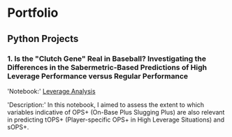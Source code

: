 # Portfolio

## Python Projects

### 1. Is the "Clutch Gene" Real in Baseball? Investigating the Differences in the Sabermetric-Based Predictions of High Leverage Performance versus Regular Performance
'Notebook:' [Leverage Analysis](https://nbviewer.org/github/alexapostol095/Projects/blob/main/leverage_notebook.ipynb)

'Description:' In this notebook, I aimed to assess the extent to which variables indicative of OPS+ (On-Base Plus Slugging Plus) are also relevant in predicting tOPS+ (Player-specific OPS+ in High Leverage Situations) and sOPS+. 
